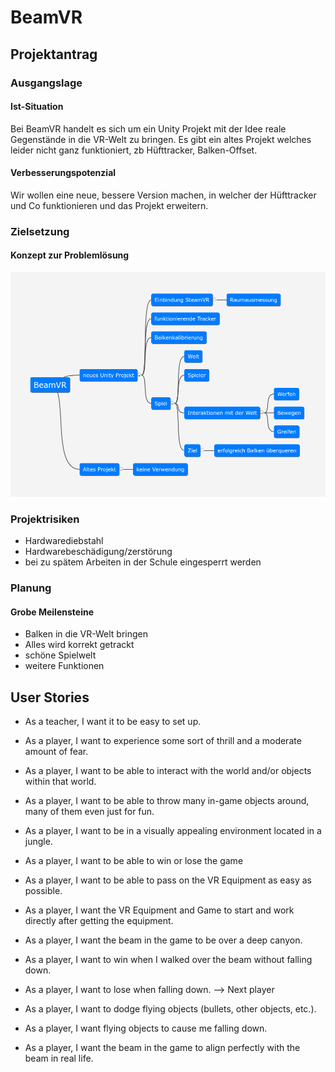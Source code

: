 # BeamVR
## Projektantrag
### Ausgangslage
#### Ist-Situation
Bei BeamVR handelt es sich um ein Unity Projekt mit der Idee reale Gegenstände in die VR-Welt zu bringen.
Es gibt ein altes Projekt welches leider nicht ganz funktioniert, zb Hüfttracker, Balken-Offset.

#### Verbesserungspotenzial
Wir wollen eine neue, bessere Version machen, in welcher der Hüfttracker und Co funktionieren und das Projekt erweitern.

### Zielsetzung
#### Konzept zur Problemlösung
![Mindmap](Mindmap.png)

### Projektrisiken
- Hardwarediebstahl
- Hardwarebeschädigung/zerstörung
- bei zu spätem Arbeiten in der Schule eingesperrt werden

### Planung
#### Grobe Meilensteine
- Balken in die VR-Welt bringen
- Alles wird korrekt getrackt
- schöne Spielwelt
- weitere Funktionen

## User Stories

- As a teacher, I want it to be easy to set up.

- As a player, I want to experience some sort of thrill and a moderate amount of fear.

- As a player, I want to be able to interact with  the world and/or objects within that world.

- As a player, I want to be able to throw many in-game objects around, many of them even just for fun.

- As a player, I want to be in a visually appealing environment located in a jungle.

- As a player, I want to be able to win or lose the game

- As a player, I want to be able to pass on the VR Equipment as easy as possible.
  
- As a player, I want the VR Equipment and Game to start and work directly after getting the equipment.

- As a player, I want the beam in the game to be over a deep canyon.

- As a player, I want to win when I walked over the beam without falling down.

- As a player, I want to lose when falling down. --> Next player

- As a player, I want to dodge flying objects (bullets, other objects, etc.).

- As a player, I want flying objects to cause me falling down.

- As a player, I want the beam in the game to align perfectly with the beam in real life.